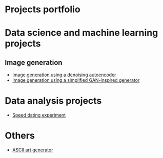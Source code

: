 # Projects portfolio
# Data science and machine learning projects
## Image generation
* [Image generation using a denoising autoencoder](https://github.com/hochenri/projects-portfolio/blob/1b04a13a6c40b25cead813aa3f239cd944f525f1/Denoising_Generator_Artist.ipynb)
* [Image generation using a simplified GAN-inspired generator](https://github.com/hochenri/projects-portfolio/blob/main/Simplified%20Image%20Generator.ipynb)
# Data analysis projects
* [Speed dating experiment](https://github.com/hochenri/projects-portfolio/blob/main/Speed%20Dating%20Experiment.ipynb)
# Others
* [ASCII art generator](https://github.com/hochenri/image-to-ascii)

